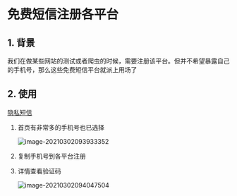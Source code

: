 # 免费短信注册各平台

## 1. 背景

我们在做某些网站的测试或者爬虫的时候，需要注册该平台。但并不希望暴露自己的手机号，那么这些免费短信平台就派上用场了

## 2. 使用

[隐私短信](https://www.yinsiduanxin.com/china-phone-number.html)

1. 首页有非常多的手机号也已选择

   ![image-20210302093933352](https://zszblog.oss-cn-beijing.aliyuncs.com/zszblog/blogimage-master/img/image-20210302093933352.png)

2. 复制手机号到各平台注册

3. 详情查看验证码

   ![image-20210302094047504](https://zszblog.oss-cn-beijing.aliyuncs.com/zszblog/blogimage-master/img/image-20210302094047504.png)

